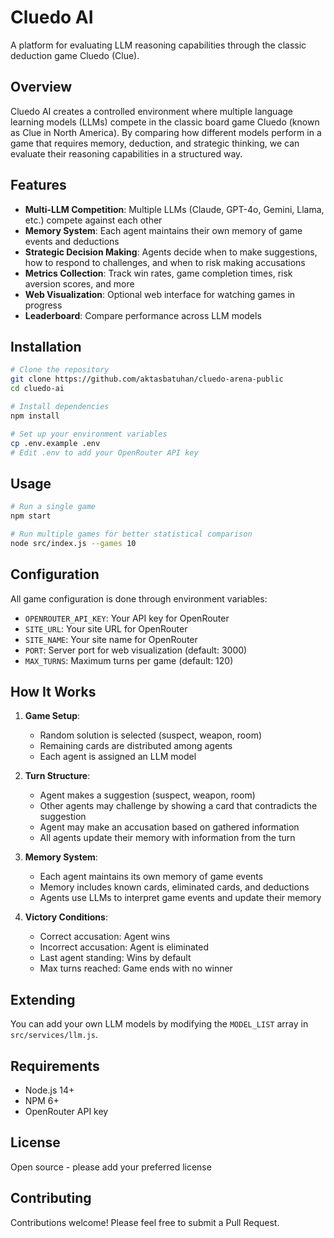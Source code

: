 # Cluedo AI

A platform for evaluating LLM reasoning capabilities through the classic deduction game Cluedo (Clue).

## Overview

Cluedo AI creates a controlled environment where multiple language learning models (LLMs) compete in the classic board game Cluedo (known as Clue in North America). By comparing how different models perform in a game that requires memory, deduction, and strategic thinking, we can evaluate their reasoning capabilities in a structured way.

## Features

- **Multi-LLM Competition**: Multiple LLMs (Claude, GPT-4o, Gemini, Llama, etc.) compete against each other
- **Memory System**: Each agent maintains their own memory of game events and deductions
- **Strategic Decision Making**: Agents decide when to make suggestions, how to respond to challenges, and when to risk making accusations
- **Metrics Collection**: Track win rates, game completion times, risk aversion scores, and more
- **Web Visualization**: Optional web interface for watching games in progress
- **Leaderboard**: Compare performance across LLM models

## Installation

```bash
# Clone the repository
git clone https://github.com/aktasbatuhan/cluedo-arena-public
cd cluedo-ai

# Install dependencies
npm install

# Set up your environment variables
cp .env.example .env
# Edit .env to add your OpenRouter API key
```

## Usage

```bash
# Run a single game
npm start

# Run multiple games for better statistical comparison
node src/index.js --games 10
```

## Configuration

All game configuration is done through environment variables:

- `OPENROUTER_API_KEY`: Your API key for OpenRouter
- `SITE_URL`: Your site URL for OpenRouter
- `SITE_NAME`: Your site name for OpenRouter
- `PORT`: Server port for web visualization (default: 3000)
- `MAX_TURNS`: Maximum turns per game (default: 120)

## How It Works

1. **Game Setup**: 
   - Random solution is selected (suspect, weapon, room)
   - Remaining cards are distributed among agents
   - Each agent is assigned an LLM model

2. **Turn Structure**:
   - Agent makes a suggestion (suspect, weapon, room)
   - Other agents may challenge by showing a card that contradicts the suggestion
   - Agent may make an accusation based on gathered information
   - All agents update their memory with information from the turn

3. **Memory System**:
   - Each agent maintains its own memory of game events
   - Memory includes known cards, eliminated cards, and deductions
   - Agents use LLMs to interpret game events and update their memory

4. **Victory Conditions**:
   - Correct accusation: Agent wins
   - Incorrect accusation: Agent is eliminated
   - Last agent standing: Wins by default
   - Max turns reached: Game ends with no winner

## Extending

You can add your own LLM models by modifying the `MODEL_LIST` array in `src/services/llm.js`.

## Requirements

- Node.js 14+
- NPM 6+
- OpenRouter API key

## License

Open source - please add your preferred license

## Contributing

Contributions welcome! Please feel free to submit a Pull Request.
